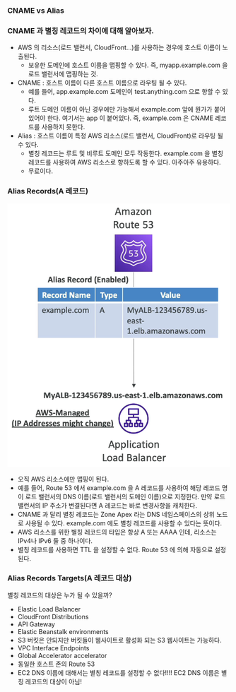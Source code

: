 ### CNAME vs Alias

### CNAME 과 별칭 레코드의 차이에 대해 알아보자.

- AWS 의 리소스(로드 밸런서, CloudFront...)를 사용하는 경우에 호스트 이름이 노출된다.
  - 보유한 도메인에 호스트 이름을 맵핑할 수 있다. 즉, myapp.example.com 을 로드 밸런서에 맵핑하는 것.
- CNAME : 호스트 이름이 다른 호스트 이름으로 라우팅 될 수 있다.
  - 예를 들어, app.example.com 도메인이 test.anything.com 으로 향할 수 있다.
  - 루트 도메인 이름이 아닌 경우에만 가능해서 example.com 앞에 뭔가가 붙어있어야 한다. 여기서는 app 이 붙어있다. 즉, example.com 은 CNAME 레코드를 사용하지 못한다. 
- Alias : 호스트 이름이 특정 AWS 리소스(로드 밸런서, CloudFront)로 라우팅 될 수 있다.
  - 별칭 레코드는 루트 및 비루트 도메인 모두 작동한다. example.com 을 별칭 레코드를 사용하여 AWS 리소스로 향하도록 할 수 있다. 아주아주 유용하다.
  - 무료이다.

### Alias Records(A 레코드)

![](image/9.png)

- 오직 AWS 리소스에만 맵핑이 된다.
- 예를 들어, Route 53 에서 example.com 을 A 레코드를 사용하여 해당 레코드 명이 로드 밸런서의 DNS 이름(로드 밸런서의 도메인 이름)으로 지정한다. 만약 로드 밸런서의 IP 주소가 변결된다면 A 레코드는 바로 변경사항을 캐치한다.
- CNAME 과 달리 별칭 레코드는 Zone Apex 라는 DNS 네임스페이스의 상위 노드로 사용될 수 있다. example.com 에도 별칭 레코드를 사용할 수 있다는 뜻이다.
- AWS 리소스를 위한 별칭 레코드의 타입은 항상 A 또는 AAAA 인데, 리소스는 IPv4나 IPv6 둘 중 하나이다.
- 별칭 레코드를 사용하면 TTL 을 설정할 수 없다. Route 53 에 의해 자동으로 설정된다.

### Alias Records Targets(A 레코드 대상)

별칭 레코드의 대상은 누가 될 수 있을까?

- Elastic Load Balancer
- CloudFront Distributions
- API Gateway
- Elastic Beanstalk environments
- S3 버킷은 안되지만 버킷들이 웹사이트로 활성화 되는 S3 웹사이트는 가능하다.
- VPC Interface Endpoints
- Global Accelerator accelerator
- 동일한 호스트 존의 Route 53
- EC2 DNS 이름에 대해서는 별칭 레코드를 설정할 수 없다!!!! EC2 DNS 이름은 별칭 레코드의 대상이 아님!
